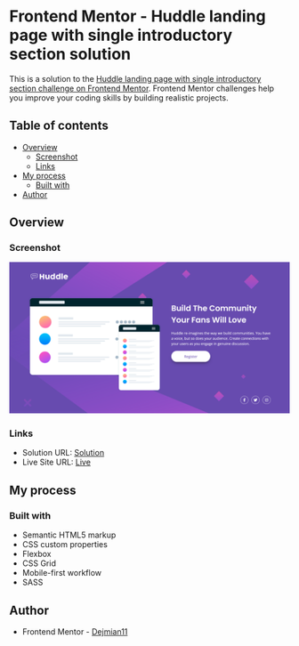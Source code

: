 # Frontend Mentor - Huddle landing page with single introductory section solution

This is a solution to the [Huddle landing page with single introductory section challenge on Frontend Mentor](https://www.frontendmentor.io/challenges/huddle-landing-page-with-a-single-introductory-section-B_2Wvxgi0). Frontend Mentor challenges help you improve your coding skills by building realistic projects.

## Table of contents

- [Overview](#overview)
  - [Screenshot](#screenshot)
  - [Links](#links)
- [My process](#my-process)
  - [Built with](#built-with)
- [Author](#author)

## Overview

### Screenshot

![](https://github.com/Dejmian11/11-Huddle-landing-page/blob/master/images/design/Screenshot%20-%20Frontend%20Mentor%20Huddle%20landing%20page%20with%20single%20introductory%20section.png)

### Links

- Solution URL: [Solution](https://www.frontendmentor.io/solutions/hubble-landing-page-build-with-sass-8hpZLKFEVl)
- Live Site URL: [Live](https://elaborate-souffle-355379.netlify.app/)

## My process

### Built with

- Semantic HTML5 markup
- CSS custom properties
- Flexbox
- CSS Grid
- Mobile-first workflow
- SASS

## Author

- Frontend Mentor - [Dejmian11](https://www.frontendmentor.io/profile/Dejmian11)

